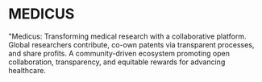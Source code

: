 # MEDICUS
"Medicus: Transforming medical research with a collaborative platform. Global researchers contribute, co-own patents via transparent processes, and share profits. A community-driven ecosystem promoting open collaboration, transparency, and equitable rewards for advancing healthcare. 
